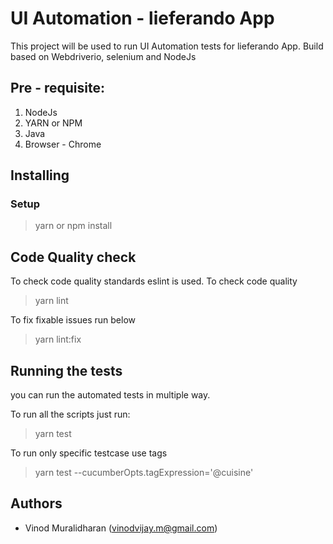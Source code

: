 # UI Automation - lieferando App

This project will be used to run UI Automation tests for lieferando App. Build based on Webdriverio, selenium and NodeJs

## Pre - requisite:

 1. NodeJs
 2. YARN or NPM
 3. Java
 4. Browser - Chrome

## Installing

### Setup

> yarn
or
> npm install

##  Code Quality check
To check code quality standards eslint is used. To check code quality 

> yarn lint

To fix fixable issues run below

> yarn lint:fix

##  Running the tests
you can run the automated tests in multiple way. 

To run all the scripts just run:

> yarn test

To run only specific testcase use tags

> yarn test  --cucumberOpts.tagExpression='@cuisine'



## Authors

 - Vinod Muralidharan (vinodvijay.m@gmail.com)
